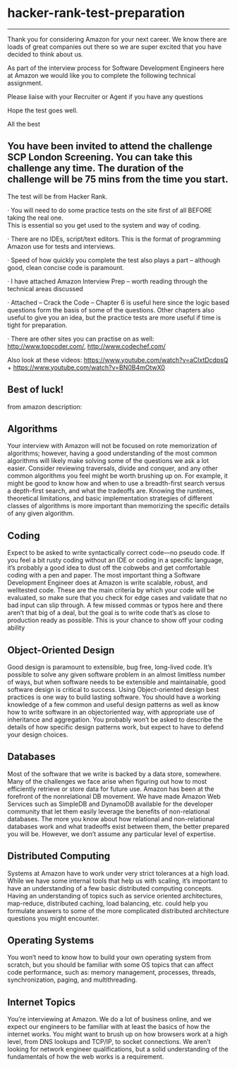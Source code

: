 ﻿# hacker-rank-test-preparation
---------------------------------------------------
Thank you for considering Amazon for your next career. We know there are loads of great companies out there so we are super 
excited that you have decided to think about us.

As part of the interview process for Software Development Engineers here at Amazon we would like you to complete the following 
technical assignment.

Please liaise with your Recruiter or Agent if you have any questions

Hope the test goes well.

All the best

You have been invited to attend the challenge SCP London Screening. You can take this challenge any time. 
The duration of the challenge will be 75 mins from the time you start.
---------------------------------------------------

The test will be from Hacker Rank.
 
·         You will need to do some practice tests on the site first of all BEFORE taking the real one.  
          This is essential so you get used to the system and way of coding.

·         There are no IDEs, script/text editors. This is the format of programming Amazon use for tests and interviews.

·         Speed of how quickly you complete the test also plays a part – although good, clean concise code is paramount.

·         I have attached Amazon Interview Prep – worth reading through the technical areas discussed

·         Attached – Crack the Code – Chapter 6 is useful here since the logic based questions form the basis of some of the questions. Other chapters also useful to give you an idea, but the practice tests are more useful if time is tight for preparation.

·         There are other sites you can practise on as well: http://www.topcoder.com/, http://www.codechef.com/
 
Also look at these videos: https://www.youtube.com/watch?v=aClxtDcdpsQ + https://www.youtube.com/watch?v=BN0B4mOtwX0
 
Best of luck!
--------------------------------------------------------

from amazon description:

Algorithms
-------------------
Your interview with Amazon will not be focused on rote memorization of algorithms; however, having a good
understanding of the most common algorithms will likely make solving some of the questions we ask a lot easier. Consider
reviewing traversals, divide and conquer, and any other common algorithms you feel might be worth brushing up on. For
example, it might be good to know how and when to use a breadth-first search versus a depth-first search, and what the
tradeoffs are. Knowing the runtimes, theoretical limitations, and basic implementation strategies of different classes of
algorithms is more important than memorizing the specific details of any given algorithm.

Coding
------------
Expect to be asked to write syntactically correct code—no pseudo code. If you feel a bit rusty coding without an IDE or
coding in a specific language, it’s probably a good idea to dust off the cobwebs and get comfortable coding with a pen and
paper. The most important thing a Software Development Engineer does at Amazon is write scalable, robust, and welltested code. These are the main criteria by which your code will be evaluated, so make sure that you check for edge cases
and validate that no bad input can slip through. A few missed commas or typos here and there aren’t that big of a deal, but
the goal is to write code that’s as close to production ready as possible. This is your chance to show off your coding ability

Object-Oriented Design
----------------------------------------
Good design is paramount to extensible, bug free, long-lived code. It’s possible to solve any given software problem in an
almost limitless number of ways, but when software needs to be extensible and maintainable, good software design is
critical to success. Using Object-oriented design best practices is one way to build lasting software. You should have a
working knowledge of a few common and useful design patterns as well as know how to write software in an objectoriented way, with appropriate use of inheritance and aggregation. You probably won’t be asked to describe the details of
how specific design patterns work, but expect to have to defend your design choices.

Databases
------------------
Most of the software that we write is backed by a data store, somewhere. Many of the challenges we face arise when
figuring out how to most efficiently retrieve or store data for future use. Amazon has been at the forefront of the nonrelational
DB movement. We have made Amazon Web Services such as SimpleDB and DynamoDB available for the
developer community that let them easily leverage the benefits of non-relational databases. The more you know about how
relational and non-relational databases work and what tradeoffs exist between them, the better prepared you will be.
However, we don’t assume any particular level of expertise.

Distributed Computing
--------------------------------------
Systems at Amazon have to work under very strict tolerances at a high load. While we have some internal tools that help us
with scaling, it’s important to have an understanding of a few basic distributed computing concepts. Having an
understanding of topics such as service oriented architectures, map-reduce, distributed caching, load balancing, etc. could
help you formulate answers to some of the more complicated distributed architecture questions you might encounter.

Operating Systems
----------------------------------
You won’t need to know how to build your own operating system from scratch, but you should be familiar with some OS
topics that can affect code performance, such as: memory management, processes, threads, synchronization, paging, and
multithreading.

Internet Topics
---------------------------
You’re interviewing at Amazon. We do a lot of business online, and we expect our engineers to be familiar with at least the
basics of how the internet works. You might want to brush up on how browsers work at a high level, from DNS lookups and
TCP/IP, to socket connections. We aren’t looking for network engineer qualifications, but a solid understanding of the
fundamentals of how the web works is a requirement.



